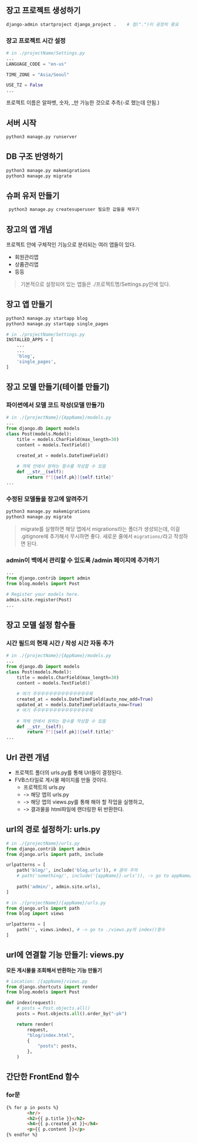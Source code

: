 ## 장고 프로젝트 생성하기
```sh
django-admin startproject django_project .    # 점(".")이 굉장히 중요
```

### 장고 프로젝트 시간 설정
```python
# in ./projectName/Settings.py
...
LANGUAGE_CODE = "en-us"

TIME_ZONE = "Asia/Seoul"

USE_TZ = False
...
```

프로젝트 이름은 알파벳, 숫자, _만 가능한 것으로 추측(-로 했는데 안됨.)

## 서버 시작

```sh
python3 manage.py runserver
```

## DB 구조 반영하기

```sh
python3 manage.py makemigrations 
python3 manage.py migrate
```

## 슈퍼 유저 만들기

```sh
 python3 manage.py createsuperuser 필요한 값들을 채우기
```
 
## 장고의 앱 개념
프로젝트 안에 구체적인 기능으로 분리되는 여러 앱들이 있다. 
- 회원관리앱
- 상품관리앱
- 등등

> 기본적으로 설정되어 있는 앱들은 ./프로젝트명/Settings.py안에 있다. 
 
## 장고 앱 만들기

```sh
python3 manage.py startapp blog
python3 manage.py startapp single_pages
```

```python
# in ./projectName/Settings.py
INSTALLED_APPS = [
	...
	...
	'blog', 
	'single_pages',
]
```

## 장고 모델 만들기(테이블 만들기)
### 파이썬에서 모델 코드 작성(모델 만들기)
```python
# in ./{projectName}/{AppName}/models.py
...
from django.db import models
class Post(models.Model):
    title = models.CharField(max_length=30)
    content = models.TextField()

    created_at = models.DateTimeField()
    
    # 객체 안에서 원하는 함수를 작성할 수 있음
    def __str__(self):
        return f"[{self.pk}]{self.title}"
...
```
### 수정된 모델들을 장고에 알려주기

```sh
python3 manage.py makemigrations
python3 manage.py migrate
```

> migrate를 실행하면 해당 앱에서 migrations라는 폴더가 생성되는데, 이걸 .gitignore에 추가해서 무시하면 좋다. 
> 새로운 줄에서 `migrations/`라고 작성하면 된다. 

### admin이 백에서 관리할 수 있도록 /admin 페이지에 추가하기

```python
...
from django.contrib import admin
from blog.models import Post

# Register your models here.
admin.site.register(Post)
...
```

## 장고 모델 설정 함수들
### 시간 필드의 현재 시간 / 작성 시간 자동 추가

```python
# in ./{projectName}/{AppName}/models.py
...
from django.db import models
class Post(models.Model):
    title = models.CharField(max_length=30)
    content = models.TextField()
    
    # 여기 주우우우우우우우우우우우우우목
    created_at = models.DateTimeField(auto_now_add=True)
    updated_at = models.DateTimeField(auto_now=True)
    # 여기 주우우우우우우우우우우우우우목
    
    # 객체 안에서 원하는 함수를 작성할 수 있음
    def __str__(self):
        return f"[{self.pk}]{self.title}"
...
```

## Url 관련 개념

- 프로젝트 폴더의 urls.py를 통해 Url들이 결정된다. 
- FVB스타일로 게시물 페이지를 만들 것이다. 
	- 프로젝트의 urls.py
	-  -> 해당 앱의 urls.py
	-  -> 해당 앱의 views.py를 통해 해야 할 작업을 실행하고, 
	-  -> 결과물을 html파일에 랜더링한 뒤 반환한다. 

## url의 경로 설정하기: urls.py

```python
# in ./{projectName}/urls.py
from django.contrib import admin
from django.urls import path, include

urlpatterns = [
    path('blog/', include('blog.urls')), # 콤마 주의
    # path('something/', include('{appName}}.urls')), -> go to appName/urls.py
    
    path('admin/', admin.site.urls),
]
```

```python
# in ./{projectName}/{appName}/urls.py
from django.urls import path
from blog import views

urlpatterns = [
    path('', views.index), # -> go to ./views.py의 index()함수
]

```

## url에 연결할 기능 만들기: views.py
**모든 게시물을 조회해서 반환하는 기능 만들기**

```python
# Location: /{appName}/views.py
from django.shortcuts import render
from blog.models import Post

def index(request):
    # posts = Post.objects.all()
    posts = Post.objects.all().order_by("-pk")

    return render(
        request,
        "blog/index.html",
        {
            "posts": posts,
        },
    )
```


## 간단한 FrontEnd 함수 
### for문

```html
{% for p in posts %}
        <hr/>
        <h2>{{ p.title }}</h2>
        <h4>{{ p.created_at }}</h4>
        <p>{{ p.content }}</p>
{% endfor %}
```


